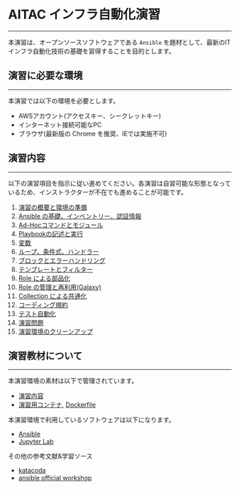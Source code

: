# AITAC インフラ自動化演習
---
本演習は、オープンソースソフトウェアである `Ansible` を題材として、最新のITインフラ自動化技術の基礎を習得することを目的とします。

## 演習に必要な環境
---
本演習では以下の環境を必要とします。

- AWSアカウント(アクセスキー、シークレットキー)
- インターネット接続可能なPC
- ブラウザ(最新版の Chrome を推奨、IEでは実施不可)

## 演習内容
---
以下の演習項目を指示に従い進めてください。各演習は自習可能な形態となっているため、インストラクターが不在でも進めることが可能です。

1. [演習の概要と環境の準備](01_overview_and_prepare_ec2.md)
2. [Ansible の基礎、インベントリー、認証情報](02_inv_cred.md)
3. [Ad-Hocコマンドとモジュール](03_adhoc_modules.md)
4. [Playbookの記述と実行](04_playbook.md)
5. [変数](05_variables.md)
6. [ループ、条件式、ハンドラー](06_loop_condition.md)
7. [ブロックとエラーハンドリング](07_block_reduce.md)
8. [テンプレートとフィルター](08_template.md)
9. [Role による部品化](09_role.md)
10. [Role の管理と再利用(Galaxy)](10_galaxy.md)
11. [Collection による共通化](11_collections.md)
12. [コーディング規約](12_lint.md)
13. [テスト自動化](13_testing.md)
15. [演習問題](50_exercises.md)
16. [演習環境のクリーンアップ](99_finish_ec2.md)

## 演習教材について
---
本演習環境の素材は以下で管理されています。

- [演習内容](https://github.com/irixjp/katacoda-scenarios/tree/master/master-course-data)
- [演習用コンテナ](https://hub.docker.com/r/irixjp/aitac-automation-jupyter), [Dockerfile](https://github.com/irixjp/aitac-automation-jupyter-docker)


本演習環境で利用しているソフトウェアは以下になります。

- [Ansible](https://github.com/ansible/ansible)
- [Jupyter Lab](https://github.com/jupyterlab/jupyterlab)


その他の参考文献&学習ソース

- [katacoda](https://www.katacoda.com/irixjp)
- [ansible official workshop](https://github.com/ansible/workshops)
